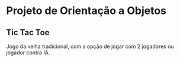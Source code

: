 # Projeto de Orientação a Objetos

## Tic Tac Toe

Jogo da velha tradicional, com a opção de jogar com 2 jogadores ou jogador contra IA.
